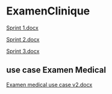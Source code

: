 # ExamenClinique
[Sprint 1.docx](https://github.com/toufik7/Diabeto/files/6822257/Sprint.1.docx)


[Sprint 2.docx](https://github.com/toufik7/Diabeto/files/6822258/Sprint.2.docx)


[Sprint 3.docx](https://github.com/toufik7/Diabeto/files/6822260/Sprint.3.docx)


## use case Examen Medical
[Examen medical use case v2.docx](https://github.com/toufik7/Diabeto/files/6822266/Examen.medical.use.case.v2.docx)
